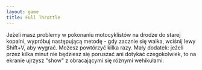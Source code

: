 ```yaml
---
layout: game
title: Full Throttle
---
```


Jeżeli masz problemy w pokonaniu motocyklistów na drodze do starej
kopalni, wypróbuj następującą metodę - gdy zacznie się walka, wciśnij
lewy Shift+V, aby wygrać. Możesz powtórzyć kilka razy. Mały 
dodatek:
jeżeli przez kilka minut nie będziesz się poruszać ani dotykać
czegokolwiek, to na ekranie ujrzysz "show" z obracającymi się
różnymi wehikułami.
